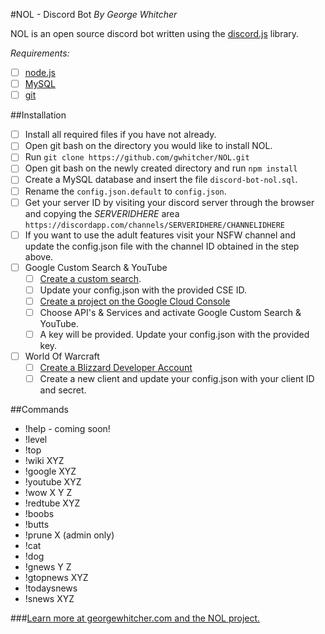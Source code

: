 #NOL - Discord Bot
*By George Whitcher*

NOL is an open source discord bot written using the [discord.js](https://discord.js.org) library.

*Requirements:*
- [ ] [node.js](http://nodejs.org)
- [ ] [MySQL](https://www.mysql.com)
- [ ] [git](https://git-scm.com)

##Installation
- [ ] Install all required files if you have not already.
- [ ] Open git bash on the directory you would like to install NOL.
- [ ] Run `git clone https://github.com/gwhitcher/NOL.git`
- [ ] Open git bash on the newly created directory and run `npm install`
- [ ] Create a MySQL database and insert the file `discord-bot-nol.sql`.
- [ ] Rename the `config.json.default` to `config.json`.
- [ ] Get your server ID by visiting your discord server through the browser and copying the *SERVERIDHERE* area `https://discordapp.com/channels/SERVERIDHERE/CHANNELIDHERE`
- [ ] If you want to use the adult features visit your NSFW channel and update the config.json file with the channel ID obtained in the step above.
- [ ] Google Custom Search & YouTube
    - [ ] [Create a custom search](https://cse.google.com/cse/all).
    - [ ] Update your config.json with the provided CSE ID.
    - [ ] [Create a project on the Google Cloud Console](https://console.cloud.google.com)
    - [ ] Choose API's & Services and activate Google Custom Search & YouTube.
    - [ ] A key will be provided.  Update your config.json with the provided key.
- [ ] World Of Warcraft
    - [ ] [Create a Blizzard Developer Account](https://develop.battle.net)
    - [ ] Create a new client and update your config.json with your client ID and secret.
    
##Commands
* !help - coming soon!
* !level
* !top
* !wiki XYZ
* !google XYZ
* !youtube XYZ
* !wow X Y Z
* !redtube XYZ
* !boobs
* !butts
* !prune X (admin only)
* !cat
* !dog
* !gnews Y Z
* !gtopnews XYZ
* !todaysnews
* !snews XYZ

###[Learn more at georgewhitcher.com and the NOL project.](https://github.com/gwhitcher/NOL.git)